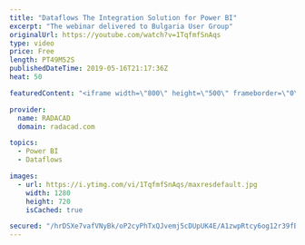 ```yaml
---
title: "Dataflows The Integration Solution for Power BI"
excerpt: "The webinar delivered to Bulgaria User Group"
originalUrl: https://youtube.com/watch?v=1TqfmfSnAqs
type: video
price: Free
length: PT49M52S
publishedDateTime: 2019-05-16T21:17:36Z
heat: 50

featuredContent: "<iframe width=\"800\" height=\"500\" frameborder=\"0\" src=\"https://www.youtube.com/embed/1TqfmfSnAqs\" allow=\"accelerometer; autoplay; encrypted-media; gyroscope; picture-in-picture\" allowfullscreen></iframe>"

provider:
  name: RADACAD
  domain: radacad.com

topics:
  - Power BI
  - Dataflows

images:
  - url: https://i.ytimg.com/vi/1TqfmfSnAqs/maxresdefault.jpg
    width: 1280
    height: 720
    isCached: true

secured: "/hrDSXe7vafVNyBk/oP2cyPhTxQJvemj5cDUpUK4E/A1zwpRtcy6og12r39fBdGM2x13ovDFcGm9bZtMhSPoNqaabbe0eYINGsWaIfnZfF3ASwOjnAIwDQVeXJB1+IubC2liucqeF/7/MVL8gJb+TDvKPZ+oqx2mUSIV9q5C1oW/GsALhuO4Lq344g9RdzDWZwxezDm547LMW5q2otGuG5hRsUud2s6zjIwM2dPlMeqKi+AW0wOE676QFseDJexBg9JQ7H3OHipOhLB69+vQBgMjK1nDVGSNifyuhmxOe1q5YWH7xpwd8VqPGid/kNLwKjf5nKXZcmH2HFdUwv/I+c7QQInHYJaGTHGZztaztGXFnAGXsUMGJiUL6qDtu+knFJeUakaxnfBaPu4kSYTsF9quWw61emBAHW/q9xLFvWY=;9uCe2txGx3g3E26f5SfCzA=="
---
```


